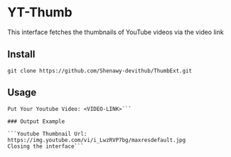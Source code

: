 # YT-Thumb

This interface fetches the thumbnails of YouTube videos via the video link

## Install

```git clone https://github.com/Shenawy-devithub/ThumbExt.git```

## Usage

```node extr.js
Put Your Youtube Video: <VIDEO-LINK>```

### Output Example

```Youtube Thumbnail Url: https://img.youtube.com/vi/i_LwzRVP7bg/maxresdefault.jpg
Closing the interface```